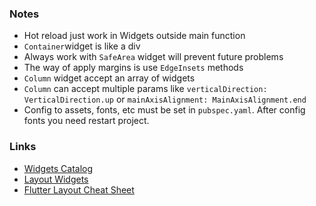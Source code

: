 ### Notes

- Hot reload just work in Widgets outside main function
- `Container`widget is like a div
- Always work with `SafeArea` widget will prevent future problems 
- The way of apply margins is use `EdgeInsets` methods 
- `Column` widget accept an array of widgets 
- `Column` can accept multiple params like `verticalDirection: VerticalDirection.up`
 or `mainAxisAlignment: MainAxisAlignment.end`
 - Config to assets, fonts, etc must be set in `pubspec.yaml`. After config fonts you need restart project.
 
### Links
 
- [Widgets Catalog](https://flutter.dev/docs/development/ui/widgets)
- [Layout Widgets](https://flutter.dev/docs/development/ui/widgets/layout)
- [Flutter Layout Cheat Sheet](https://medium.com/flutter-community/flutter-layout-cheat-sheet-5363348d037e)